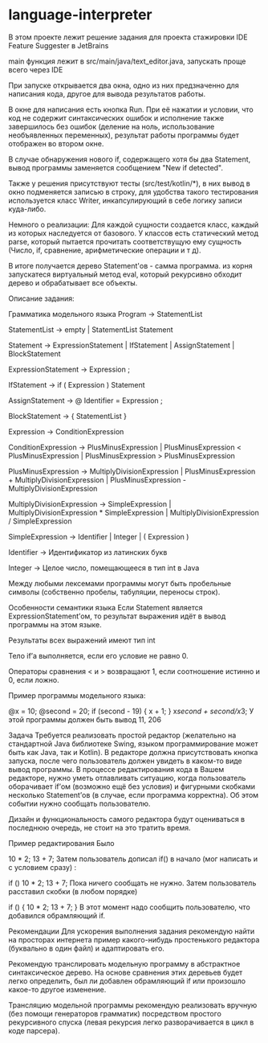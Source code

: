 # language-interpreter

В этом проекте лежит решение задания для проекта стажировки IDE Feature Suggester в JetBrains

main функция лежит в src/main/java/text_editor.java, запускать проще всего через IDE

При запуске открывается два окна, одно из них предзначенно для написания кода, другое для вывода результатов работы.

В окне для написания есть кнопка Run. При её нажатии и условии, что код не содержит синтаксических ошибок и исполнение также завершилось без ошибок (деление на ноль, использование необъявленных переменных), результат работы программы будет отображен во втором окне.

В случае обнаружения нового if, содержащего хотя бы два Statement, вывод программы заменяется сообщением "New if detected".

Также у решения присутствуют тесты (src/test/kotlin/*), в них вывод в окно подменяется записью в строку, для удобства такого тестирования используется класс Writer, инкапсулирующий в себе логику записи куда-либо.

Немного о реализации:
Для каждой сущности создается класс, каждый из которых наследуется от базового. У классов есть статический метод parse, который пытается прочитать соответствущую ему сущность (Число, if, сравнение, арифметические операции и т д).

В итоге получается дерево Statement'ов - самма программа. из корня запускатеся виртуальный метод eval, который рекурсивно обходит дерево и обрабатывает все объекты.

Описание задания:

Грамматика модельного языка
Program → StatementList

StatementList → empty | StatementList Statement

Statement → ExpressionStatement | IfStatement | AssignStatement | BlockStatement

ExpressionStatement -> Expression ;

IfStatement → if ( Expression ) Statement

AssignStatement → @ Identifier = Expression ;

BlockStatement → { StatementList }

Expression → ConditionExpression

ConditionExpression -> PlusMinusExpression | PlusMinusExpression < PlusMinusExpression | PlusMinusExpression > PlusMinusExpression

PlusMinusExpression → MultiplyDivisionExpression | PlusMinusExpression + MultiplyDivisionExpression | PlusMinusExpression - MultiplyDivisionExpression

MultiplyDivisionExpression → SimpleExpression | MultiplyDivisionExpression * SimpleExpression | MultiplyDivisionExpression / SimpleExpression

SimpleExpression → Identifier | Integer | ( Expression )

Identifier → Идентификатор из латинских букв

Integer → Целое число, помещающееся в тип int в Java

Между любыми лексемами программы могут быть пробельные символы (собственно пробелы, табуляции, переносы строк).

Особенности семантики языка
Если Statement является ExpressionStatement’ом, то результат выражения идёт в вывод программы на этом языке.

Результаты всех выражений имеют тип int

Тело if’а выполняется, если его условие не равно 0.

Операторы сравнения < и > возвращают 1, если соотношение истинно и 0, если ложно.

Пример программы модельного языка:

@x  = 10;
@second = 20;
if (second - 19) {
  x + 1;
}
x*second + second/x*3;
У этой программы должен быть вывод 11, 206

Задача
Требуется реализовать простой редактор (желательно на стандартной Java библиотеке Swing, языком программирование может быть как Java, так и Kotlin). В редакторе должна присутствовать кнопка запуска, после чего пользователь должен увидеть в каком-то виде вывод программы. В процессе редактирования кода в Вашем редакторе, нужно уметь отлавливать ситуацию, когда пользователь оборачивает if’ом (возможно ещё без условия) и фигурными скобками несколько Statement’ов (в случае, если программа корректна). Об этом событии нужно сообщать пользователю.

Дизайн и функциональность самого редактора будут оцениваться в последнюю очередь, не стоит на это тратить время.

Пример редактирования
Было

10 * 2;
13 + 7;
Затем пользователь дописал if() в начало (мог написать и с условием сразу) :

if () 10 * 2;
13 + 7;
Пока ничего сообщать не нужно. Затем пользователь расставил скобки (в любом порядке)

if () { 10 * 2;
13 + 7; }
В этот момент надо сообщить пользователю, что добавился обрамляющий if.

Рекомендации
Для ускорения выполнения задания рекомендую найти на просторах интернета пример какого-нибудь простенького редактора (буквально в один файл) и адаптировать его.

Рекомендую транслировать модельную программу в абстрактное синтаксическое дерево. На основе сравнения этих деревьев будет легко определить, был ли добавлен обрамляющий if или произошло какое-то другое изменение.

Трансляцию модельной программы рекомендую реализовать вручную (без помощи генераторов грамматик) посредством простого рекурсивного спуска (левая рекурсия легко разворачивается в цикл в коде парсера).

